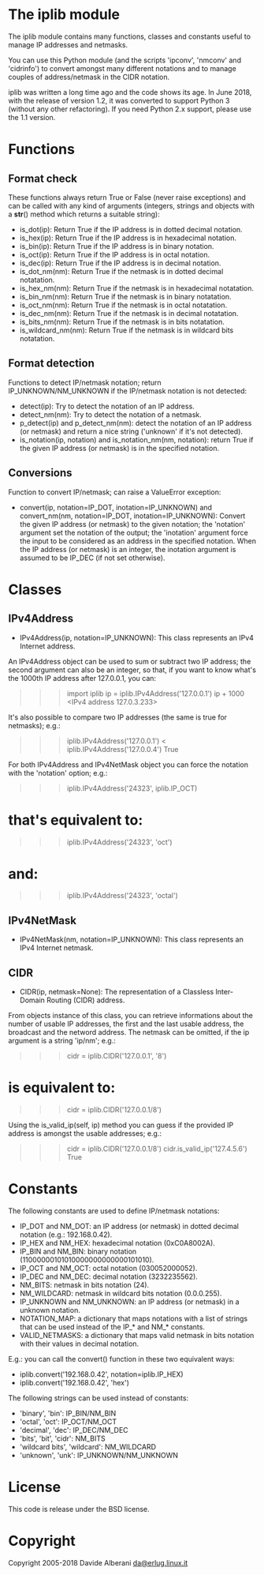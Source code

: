 # The iplib module

The iplib module contains many functions, classes and constants useful to manage IP addresses and netmasks.

You can use this Python module (and the scripts 'ipconv', 'nmconv' and 'cidrinfo') to convert amongst many different notations and to manage couples of address/netmask in the CIDR notation.

iplib was written a long time ago and the code shows its age.
In June 2018, with the release of version 1.2, it was converted to support Python 3 (without any other refactoring).
If you need Python 2.x support, please use the 1.1 version.


# Functions

## Format check

These functions always return True or False (never raise exceptions) and can be called with any kind of arguments (integers, strings and objects with a __str__() method which returns a suitable string):

* is_dot(ip): Return True if the IP address is in dotted decimal notation.
* is_hex(ip): Return True if the IP address is in hexadecimal notation.
* is_bin(ip): Return True if the IP address is in binary notation.
* is_oct(ip): Return True if the IP address is in octal notation.
* is_dec(ip): Return True if the IP address is in decimal notation.
* is_dot_nm(nm): Return True if the netmask is in dotted decimal notatation.
* is_hex_nm(nm): Return True if the netmask is in hexadecimal notatation.
* is_bin_nm(nm): Return True if the netmask is in binary notatation.
* is_oct_nm(nm): Return True if the netmask is in octal notatation.
* is_dec_nm(nm): Return True if the netmask is in decimal notatation.
* is_bits_nm(nm): Return True if the netmask is in bits notatation.
* is_wildcard_nm(nm): Return True if the netmask is in wildcard bits notatation.

## Format detection

Functions to detect IP/netmask notation; return IP_UNKNOWN/NM_UNKNOWN if the IP/netmask notation is not detected:

* detect(ip): Try to detect the notation of an IP address.
* detect_nm(nm): Try to detect the notation of a netmask.
* p_detect(ip) and p_detect_nm(nm): detect the notation of an IP address (or netmask) and return a nice string ('unknown' if it's not detected).
* is_notation(ip, notation) and is_notation_nm(nm, notation): return True if the given IP address  (or netmask) is in the specified notation.

## Conversions

Function to convert IP/netmask; can raise a ValueError exception:

* convert(ip, notation=IP_DOT, inotation=IP_UNKNOWN) and convert_nm(nm, notation=IP_DOT, inotation=IP_UNKNOWN): Convert the given IP address (or netmask) to the given notation; the 'notation' argument set the notation of the output; the 'inotation' argument force the input to be considered as an address in the specified notation. When the IP address (or netmask) is an integer, the inotation argument is assumed to be IP_DEC (if not set otherwise).


#  Classes

## IPv4Address

* IPv4Address(ip, notation=IP_UNKNOWN): This class represents an IPv4 Internet address.

An IPv4Address object can be used to sum or subtract two IP address; the second argument can also be an integer, so that, if you want to know what's the 1000th IP address after 127.0.0.1, you can:

  >>> import iplib
  >>> ip = iplib.IPv4Address('127.0.0.1')
  >>> ip + 1000
  <IPv4 address 127.0.3.233>

It's also possible to compare two IP addresses (the same is true for netmasks); e.g.:

  >>> iplib.IPv4Address('127.0.0.1') < iplib.IPv4Address('127.0.0.4')
  True

For both IPv4Address and IPv4NetMask object you can force the notation with the 'notation' option; e.g.:

  >>> iplib.IPv4Address('24323', iplib.IP_OCT)
  # that's equivalent to:
  >>> iplib.IPv4Address('24323', 'oct')
  # and:
  >>> iplib.IPv4Address('24323', 'octal')


## IPv4NetMask

* IPv4NetMask(nm, notation=IP_UNKNOWN): This class represents an IPv4 Internet netmask.


## CIDR

* CIDR(ip, netmask=None): The representation of a Classless Inter-Domain Routing (CIDR) address.

From objects instance of this class, you can retrieve informations about the number of usable IP addresses, the first and the last usable address, the broadcast and the netword address.
The netmask can be omitted, if the ip argument is a string 'ip/nm'; e.g.:

  >>> cidr = iplib.CIDR('127.0.0.1', '8')
  # is equivalent to:
  >>> cidr = iplib.CIDR('127.0.0.1/8')

Using the is_valid_ip(self, ip) method you can guess if the provided IP address is amongst the usable addresses; e.g.:

  >>> cidr = iplib.CIDR('127.0.0.1/8')
  >>> cidr.is_valid_ip('127.4.5.6')
  True

#  Constants

The following constants are used to define IP/netmask notations:

* IP_DOT and NM_DOT: an IP address (or netmask) in dotted decimal notation (e.g.: 192.168.0.42).
* IP_HEX and NM_HEX: hexadecimal notation (0xC0A8002A). 
* IP_BIN and NM_BIN: binary notation (11000000101010000000000000101010).
* IP_OCT and NM_OCT: octal notation (030052000052).
* IP_DEC and NM_DEC: decimal notation (3232235562).
* NM_BITS: netmask in bits notation (24).
* NM_WILDCARD: netmask in wildcard bits notation (0.0.0.255).
* IP_UNKNOWN and NM_UNKNOWN: an IP address (or netmask) in a unknown notation.
* NOTATION_MAP: a dictionary that maps notations with a list of strings that can be used instead of the IP_* and NM_* constants.
* VALID_NETMASKS: a dictionary that maps valid netmask in bits notation with their values in decimal notation.

E.g.: you can call the convert() function in these two equivalent ways:

* iplib.convert('192.168.0.42', notation=iplib.IP_HEX)
* iplib.convert('192.168.0.42', 'hex')

The following strings can be used instead of constants:

* 'binary', 'bin': IP_BIN/NM_BIN
* 'octal', 'oct': IP_OCT/NM_OCT
* 'decimal', 'dec': IP_DEC/NM_DEC
* 'bits', 'bit', 'cidr': NM_BITS
* 'wildcard bits', 'wildcard': NM_WILDCARD
* 'unknown', 'unk': IP_UNKNOWN/NM_UNKNOWN

# License

This code is release under the BSD license.

# Copyright

Copyright 2005-2018 Davide Alberani <da@erlug.linux.it>

